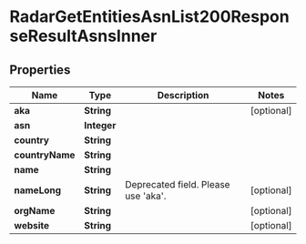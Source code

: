 

# RadarGetEntitiesAsnList200ResponseResultAsnsInner


## Properties

| Name | Type | Description | Notes |
|------------ | ------------- | ------------- | -------------|
|**aka** | **String** |  |  [optional] |
|**asn** | **Integer** |  |  |
|**country** | **String** |  |  |
|**countryName** | **String** |  |  |
|**name** | **String** |  |  |
|**nameLong** | **String** | Deprecated field. Please use &#39;aka&#39;. |  [optional] |
|**orgName** | **String** |  |  [optional] |
|**website** | **String** |  |  [optional] |



